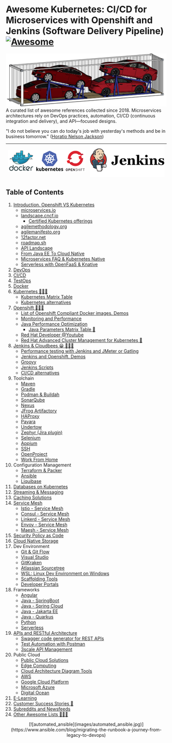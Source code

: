 # Awesome Kubernetes: CI/CD for Microservices with Openshift and Jenkins (Software Delivery Pipeline) [![Awesome](https://cdn.rawgit.com/sindresorhus/awesome/d7305f38d29fed78fa85652e3a63e154dd8e8829/media/badge.svg)](https://github.com/sindresorhus/awesome)

<img alt="Container with cars" src="images/container_with_cars.png"> 
<head>
<meta property="og:image" content="https://awesome-kubernetes.readthedocs.io/images/container_with_cars.png">
</head>
A curated list of awesome references collected since 2018.
Microservices architectures rely on DevOps practices, automation, CI/CD (continuous integration and delivery), and API—focused designs.

"I do not believe you can do today's job with yesterday's methods and be in business tomorrow." ([Horatio Nelson Jackson](https://www.history.com/news/the-first-great-american-road-trip))
<center>

|[![openshift videos](images/docker_kubernetes_openshift.png)](https://www.youtube.com/user/rhopenshift)|[![jenkins videos](images/jenkins-logo.png)](https://www.youtube.com/user/CloudBeesTV)|
|:---:|:---:|

</center>
<div id="player"></div>

## Table of Contents

1. [Introduction. Openshift VS Kubernetes](introduction.md)
    - [microservices.io](https://microservices.io/)
    - [landscape.cncf.io](https://landscape.cncf.io/)
        - [Certified Kubernetes offerings](https://www.cncf.io/certification/software-conformance/)
    - [agilemethodology.org](http://agilemethodology.org/)
    - [agilemanifesto.org](http://agilemanifesto.org/)
    - [12factor.net](https://12factor.net/)
    - [roadmap.sh](https://roadmap.sh/) 
    - [API Landscape](https://www.apidays.co/api-landscape)
    - [From Java EE To Cloud Native](javaee-to-cloud-native.md)
    - [Microservices FAQ & Kubernetes Native](faq.md)
    - [Serverless with OpenFaaS & Knative](serverless.md)
2. [DevOps](devops.md)
3. [CI/CD](cicd.md)
4. [TestOps](testops.md)
5. [Docker](docker.md)
6. [Kubernetes 🌟🌟🌟](kubernetes.md)
    - [Kubernetes Matrix Table](matrix-table.md)
    - [Kubernetes alternatives](kubernetes-alternatives.md)
7. [Openshift 🌟🌟🌟](openshift.md)
    - [List of Openshift Compliant Docker images. Demos](openshift-compliant-images.md)
    - [Monitoring and Performance](monitoring.md)
    - [Java Performance Optimization](java-and-java-performance-optimization.md)
        - [Java Parameters Matrix Table 🌟](jvm-parameters-matrix-table.md)
    - [Red Hat Developer @Youtube](https://www.youtube.com/channel/UC7noUdfWp-ukXUlAsJnSm-Q)
    - [Red Hat Advanced Cluster Management for Kubernetes 🌟](https://www.redhat.com/en/technologies/management/advanced-cluster-management)
8. [Jenkins & Cloudbees 😀 🌟🌟🌟](jenkins.md)
    - [Performance testing with Jenkins and JMeter or Gatling](performance-testing-with-jenkins-and-jmeter.md)
    - [Jenkins and Openshift. Demos](jenkins-and-openshift.md)
    - [Groovy](groovy.md)
    - [Jenkins Scripts](scripts/README.md)
    - [CI/CD alternatives](cicd-alternatives.md)
9. Toolchain
    - [Maven](maven.md)
    - [Gradle](gradle.md)
    - [Podman & Buildah](podman.md)
    - [SonarQube](sonarqube.md)
    - [Nexus](nexus.md)
    - [JFrog Artifactory](artifactory.md)
    - [HAProxy](haproxy.md)
    - [Payara](payara.md)
    - [Undertow](http://undertow.io/)
    - [Zephyr (Jira plugin)](zephyr.md)
    - [Selenium](selenium.md)
    - [Appium](appium.md)
    - [SSH](ssh.md)
    - [OpenProject](https://www.openproject.org/)
    - [Work From Home](workfromhome.md)
10. Configuration Management
    - [Terraform & Packer](terraform.md)
    - [Ansible](ansible.md)
    - [Liquibase](liquibase.md)
11. [Databases on Kubernetes](databases.md)
12. [Streaming & Messaging](message-queue.md) 
13. [Caching Solutions](caching.md)
14. [Service Mesh](servicemesh.md)
    - [Istio - Service Mesh](istio.md)
    - [Consul - Service Mesh](consul.md)
    - [Linkerd - Service Mesh](https://linkerd.io/)
    - [Envoy - Service Mesh](https://www.envoyproxy.io/)
    - [Maesh - Service Mesh](https://containo.us/maesh/)
15. [Security Policy as Code](securityascode.md)
16. [Cloud Native Storage](storage.md)
17. Dev Environment    
    - [Git & Git Flow](git.md)
    - [Visual Studio](visual-studio.md)
    - [GitKraken](gitkraken.md)
    - [Atlassian Sourcetree](https://www.sourcetreeapp.com/)
    - [WSL: Linux Dev Environment on Windows](linux-dev-env.md)
    - [Scaffolding Tools](scaffolding.md)
    - [Developer Portals](developerportals.md)
18. Frameworks
    - [Angular](angular.md)
    - [Java - SpringBoot](SpringBoot.md)
    - [Java - Spring Cloud](SpringCloud.md)
    - [Java - Jakarta EE](https://jakarta.ee/)
    - [Java - Quarkus](quarkus.md)
    - [Python](python.md)
    - [Serverless](https://www.serverless.com/)
19. [APIs and RESTful Architecture](apis-and-restful-architecture.md)
    - [Swagger code generator for REST APIs](swagger-code-generator-for-rest-apis.md)
    - [Test Automation with Postman](postman.md)
    - [3scale API Management](3scale.md)
20. Public Cloud
    - [Public Cloud Solutions](public-cloud-solutions.md)
    - [Edge Computing](edge-computing.md)
    - [Cloud Architecture Diagram Tools](cloud-arch-diagrams.md)
    - [AWS](aws.md)
    - [Google Cloud Platform](GoogleCloudPlatform.md)
    - [Microsoft Azure](azure.md)
    - [Digital Ocean](digitalocean.md)
21. [E-Learning](elearning.md)
22. [Customer Success Stories 🌟](customer.md)
23. [Subreddits and Newsfeeds](newsfeeds.md)
24. [Other Awesome Lists 🌟🌟🌟](other-awesome-lists.md)

<!-- El fin de la memoria? Documental 
<center>
    
<div class="container">
<iframe src="https://www.youtube.com/embed/tentcmxz3Bo?start=633&end=654" frameborder="0" allowfullscreen class="video"></iframe>	
</div>
</br>
-->
<center>
[![automated_ansible](images/automated_ansible.jpg)](https://www.ansible.com/blog/migrating-the-runbook-a-journey-from-legacy-to-devops)
</center>
